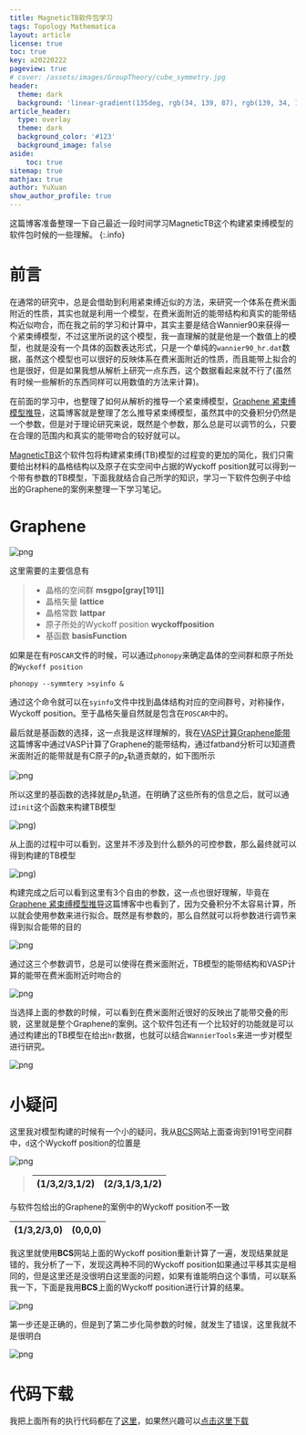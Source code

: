 ```yaml
---
title: MagneticTB软件包学习
tags: Topology Mathematica 
layout: article
license: true
toc: true
key: a20220222
pageview: true
# cover: /assets/images/GroupTheory/cube_symmetry.jpg
header:
  theme: dark
  background: 'linear-gradient(135deg, rgb(34, 139, 87), rgb(139, 34, 139))'
article_header:
  type: overlay
  theme: dark
  background_color: '#123'
  background_image: false
aside:
    toc: true
sitemap: true
mathjax: true
author: YuXuan
show_author_profile: true
---
```

 这篇博客准备整理一下自己最近一段时间学习MagneticTB这个构建紧束缚模型的软件包时候的一些理解。
{:.info}
<!--more-->
# 前言
 在通常的研究中，总是会借助到利用紧束缚近似的方法，来研究一个体系在费米面附近的性质，其实也就是利用一个模型，在费米面附近的能带结构和真实的能带结构近似吻合，而在我之前的学习和计算中，其实主要是结合Wannier90来获得一个紧束缚模型，不过这里所说的这个模型，我一直理解的就是他是一个数值上的模型，也就是没有一个具体的函数表达形式，只是一个单纯的`wannier90_hr.dat`数据，虽然这个模型也可以很好的反映体系在费米面附近的性质，而且能带上拟合的也是很好，但是如果我想从解析上研究一点东西，这个数据看起来就不行了(虽然有时候一些解析的东西同样可以用数值的方法来计算)。

 在前面的学习中，也整理了如何从解析的推导一个紧束缚模型，[Graphene 紧束缚模型推导](https://yxli8023.github.io/2021/12/26/Graphene-TB.html)，这篇博客就是整理了怎么推导紧束缚模型，虽然其中的交叠积分仍然是一个参数，但是对于理论研究来说，既然是个参数，那么总是可以调节的么，只要在合理的范围内和真实的能带吻合的较好就可以。

 [MagneticTB](https://github.com/zhangzeyingvv/MagneticTB)这个软件包将构建紧束缚(TB)模型的过程变的更加的简化，我们只需要给出材料的晶格结构以及原子在实空间中占据的Wyckoff position就可以得到一个带有参数的TB模型，下面我就结合自己所学的知识，学习一下软件包例子中给出的Graphene的案例来整理一下学习笔记。

# Graphene

![png](/assets/images/Mma/magtb-1.png)

这里需要的主要信息有

> - 晶格的空间群 **msgpo[gray[191]]**
> - 晶格矢量   **lattice**
> - 晶格常数  **lattpar**
> - 原子所处的Wyckoff position **wyckoffposition**
> - 基函数   **basisFunction**

如果是在有`POSCAR`文件的时候，可以通过`phonopy`来确定晶体的空间群和原子所处的`Wyckoff position`

```shell
phonopy --symmtery >syinfo &
```

通过这个命令就可以在`syinfo`文件中找到晶体结构对应的空间群号，对称操作，Wyckoff position。至于晶格矢量自然就是包含在`POSCAR`中的。

最后就是基函数的选择，这一点我是这样理解的，我在[VASP计算Graphene能带](https://yxli8023.github.io/2020/11/03/VASP-Graphene.html)这篇博客中通过VASP计算了Graphene的能带结构，通过fatband分析可以知道费米面附近的能带就是有C原子的$p_z$轨道贡献的，如下图所示

![png](/assets/images/vasp/graphene.png)

所以这里的基函数的选择就是$p_z$轨道。在明确了这些所有的信息之后，就可以通过`init`这个函数来构建TB模型

![png](/assets/images/Mma/magtb-1.png))

从上面的过程中可以看到，这里并不涉及到什么额外的可控参数，那么最终就可以得到构建的TB模型



![png](/assets/images/Mma/magtb-2.png))

构建完成之后可以看到这里有3个自由的参数，这一点也很好理解，毕竟在[Graphene 紧束缚模型推导](https://yxli8023.github.io/2021/12/26/Graphene-TB.html)这篇博客中也看到了，因为交叠积分不太容易计算，所以就会使用参数来进行拟合。既然是有参数的，那么自然就可以将参数进行调节来得到拟合能带的目的

![png](/assets/images/Mma/magtb-3.png)

通过这三个参数调节，总是可以使得在费米面附近，TB模型的能带结构和VASP计算的能带在费米面附近时吻合的

![png](/assets/images/Mma/magtb-4.png)

当选择上面的参数的时候，可以看到在费米面附近很好的反映出了能带交叠的形貌，这里就是整个Graphene的案例。这个软件包还有一个比较好的功能就是可以通过构建出的TB模型在给出`hr`数据，也就可以结合`WannierTools`来进一步对模型进行研究。

![png](/assets/images/Mma/magtb-5.png)

# 小疑问

这里我对模型构建的时候有一个小的疑问，我从[BCS](https://cryst.ehu.es/)网站上面查询到191号空间群中，`d`这个Wyckoff position的位置是

![png](/assets/images/Mma/magtb-6.png)

> | (1/3,2/3,1/2) | (2/3,1/3,1/2) |
> | ------------- | :-----------: |

与软件包给出的Graphene的案例中的Wyckoff position不一致

| (1/3,2/3,0) | (0,0,0) |
| ----------- | :-----: |

我这里就使用**BCS**网站上面的Wyckoff position重新计算了一遍，发现结果就是错的，我分析了一下，发现这两种不同的Wyckoff position如果通过平移其实是相同的，但是这里还是没很明白这里面的问题，如果有谁能明白这个事情，可以联系我一下，下面是我用**BCS**上面的Wyckoff position进行计算的结果。

![png](/assets/images/Mma/magtb-7.png)

第一步还是正确的，但是到了第二步化简参数的时候，就发生了错误，这里我就不是很明白

![png](/assets/images/Mma/magtb-8.png)

# 代码下载

我把上面所有的执行代码都在了[这里](/assets/data/MagneTB-study.nb)，如果然兴趣可以[点击这里下载](/assets/data/MagneTB-study.nb)
